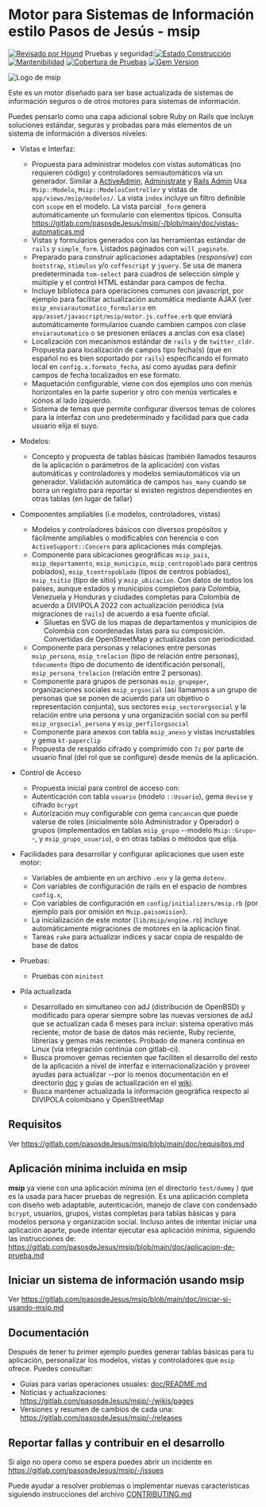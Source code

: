 # Motor para Sistemas de Información estilo Pasos de Jesús - msip

[![Revisado por Hound](https://img.shields.io/badge/Reviewed_by-Hound-8E64B0.svg)](https://houndci.com) Pruebas y seguridad:[![Estado Construcción](https://gitlab.com/pasosdeJesus/msip/badges/main/pipeline.svg)](https://gitlab.com/pasosdeJesus/msip/-/pipelines?page=1&scope=all&ref=main) [![Mantenibilidad](https://api.codeclimate.com/v1/badges/a20b38b425687073070e/maintainability)](https://codeclimate.com/github/pasosdeJesus/msip/maintainability) [![Cobertura de Pruebas](https://api.codeclimate.com/v1/badges/a20b38b425687073070e/test_coverage)](https://codeclimate.com/github/pasosdeJesus/msip/test_coverage) [![Gem Version](https://badge.fury.io/rb/msip.svg)](https://badge.fury.io/rb/msip)


![Logo de msip](https://gitlab.com/pasosdeJesus/msip/-/raw/main/test/dummy/app/assets/images/logo.jpg)

Este es un motor diseñado para ser base actualizada de sistemas de información
seguros o de otros motores para sistemas de información.

Puedes pensarlo como una capa adicional sobre Ruby on Rails que incluye
soluciones estándar, seguras y probadas para más elementos de un sistema
de información a diversos niveles:

- Vistas e Interfaz:
  - Propuesta para administrar modelos con vistas automáticas (no requieren
    código) y controladores semiautomáticos vía un generador.  Similar a
    [ActiveAdmin](https://activeadmin.info/),
    [Administrate](https://github.com/thoughtbot/administrate) y
    [Rails Admin](https://github.com/sferik/rails_admin)
    Usa `Msip::Modelo`, `Msip::ModelosController` y vistas de
    `app/views/msip/modelos/`. La vista `index` incluye
    un filtro definible con `scope` en el modelo.  La vista parcial
    `_form` genera automáticamente un formulario con elementos típicos.
    Consulta
    <https://gitlab.com/pasosdeJesus/msip/-/blob/main/doc/vistas-automaticas.md>
  - Vistas y formularios generados con las herramientas estándar de `rails`
    y `simple_form`. Listados paginados con `will_paginate`.
  - Preparado para construir aplicaciones adaptables (_responsive_) con
    `bootstrap`, `stimulus` y/o `coffescript` y `jquery`.
    Se usa de manera predeterminada `tom-select` para cuadros de selección 
    simple y múltiple y el control HTML estándar para campos de fecha.
  - Incluye biblioteca para operaciones comunes con javascript, por ejemplo para
    facilitar actualización automática mediante AJAX (ver
    `msip_enviarautomatico_formulario` en
    `app/asset/javascript/msip/motor.js.coffee.erb` que enviará
    automáticamente formularios cuando cambien campos con clase
    `enviarautomatico` o se presionen enlaces a anclas con esa clase)
  - Localización con mecanismos estándar de `rails` y de `twitter_cldr`.
    Propuesta para localización de campos tipo fecha(s) (que en español no es
    bien soportado por `rails`) especificando el formato local en
    `config.x.formato_fecha`, así como ayudas para definir campos de fecha
    localizados en ese formato.
  - Maquetación configurable, viene con dos ejemplos uno con menús horizontales
    en la parte superior y otro con menús verticales e icónos al lado izquierdo.
  - Sistema de temas que permite configurar diversos temas de colores para la
    interfaz con uno predeterminado y facilidad para que cada usuario elija el
    suyo.


- Modelos:
  - Concepto y propuesta de tablas básicas (también llamados tesauros
    de la aplicación o parámetros de la aplicación) con
    vistas automáticas y controladores y modelos semiautomáticos vía un
    generador. 
    Validación automática de campos `has_many` cuando se borra un registro
    para reportar si existen  registros dependientes en otras tablas (en lugar
    de fallar)
  
- Componentes ampliables (i.e modelos, controladores, vistas)
  - Modelos y controladores básicos con diversos propósitos y fácilmente
    ampliables o modificables con herencia o con `ActiveSupport::Concern`
    para aplicaciones más complejas. 
  - Componente para ubicaciones geográficas 
    `msip_pais`, `msip_departamento`, `msip_municipio`, `msip_centropoblado` para centros
    poblados), `msip_tcentropoblado` (tipos de centros poblados), `msip_tsitio`
    (tipo de sitio) y `msip_ubicacion`. Con datos de todos los países,
    aunque estados y municipios completos para Colombia, Venezuela y
    Honduras y ciudades completas para Colombia de acuerdo a DIVIPOLA 2022 
    con actualización periódica (vía migraciones de `rails`) de acuerdo a 
    esa fuente oficial.
      - Siluetas en SVG de los mapas de departamentos y municipios de Colombia
      con coordenadas listas para su composición.  Convertidas de OpenStreetMap
      y actualizadas con periodicidad.
  - Componente para personas y relaciones entre personas
    `msip_persona`, `msip_trelacion` (tipo de relación entre 
    personas), `tdocumento` (tipo de documento de identificación personal),
    `msip_persona_trelacion` (relación entre 2 personas).
  - Componente para grupos de personas
    `msip_grupoper`, organizaciones sociales `msip_orgsocial` (así llamamos a 
    un grupo de personas que se ponen de acuerdo para un objetivo o 
    representación conjunta), sus sectores `msip_sectororgsocial` y la 
    relación entre una persona y una organización social con su perfil 
    `msip_orgsocial_persona` y `msip_perfilorgsocial`
  - Componente para anexos con tabla `msip_anexo` y vistas
    incrustables y gema `kt-paperclip`
  - Propuesta de respaldo cifrado y comprimido con `7z` por parte de usuario
    final (del rol que se configure) desde menús de la aplicación.


- Control de Acceso
  - Propuesta inicial para control de acceso con:
  - Autenticación con tabla `usuario` (modelo `::Usuario`), gema `devise`
    y cifrado `bcrypt`
  - Autorización muy configurable con gema `cancancan` que puede valerse
    de roles (inicialmente sólo Administrador y Operador) o grupos
    (implementados en tablas `msip_grupo` --modelo `Msip::Grupo`--,
    y `msip_grupo_usuario`), o en otras tablas o métodos que elija.


- Facilidades para desarrollar y configurar aplicaciones que usen este motor:
  - Variables de ambiente en un archivo `.env` y la gema `dotenv`.  
  - Con variables de configuración de rails en el espacio de 
    nombres `config.x`, 
  - Con variables de configuración  en `config/initializers/msip.rb` (por 
    ejemplo país por omisión en `Msip.paisomision`).
  - La inicialización de este motor (`lib/msip/engine.rb`) incluye 
    automáticamente migraciones de motores en la aplicación final.
  - Tareas `rake` para actualizar indices y sacar copia de respaldo de base
    de datos


- Pruebas:
  - Pruebas con `minitest`

- Pila actualizada
  - Desarrollado en simultaneo con adJ (distribución de
  OpenBSD) y modificado para operar siempre sobre las nuevas versiones
  de adJ que se actualizan cada 6 meses para incluir:
  sistema operativo más reciente, motor de base de datos más reciente,
  Ruby reciente, librerías y gemas más recientes.   Probado de manera
  continua en Linux (vía integración continúa con gitlab-ci).  
  - Busca promover gemas recienten que faciliten el desarrollo del resto
  de la aplicación a nivel de interfaz e internacionalización y proveer
  ayudas para actualizar --por lo menos documentación en el directorio
  [doc](https://gitlab.com/pasosdeJesus/msip/-/tree/main/doc) y guías de 
  actualización en el [wiki](https://gitlab.com/pasosdeJesus/msip/-/wikis).
  - Busca mantener actualizada la información geográfica respecto al DIVIPOLA
    colombiano y OpenStreetMap

## Requisitos

Ver <https://gitlab.com/pasosdeJesus/msip/blob/main/doc/requisitos.md>

## Aplicación mínima incluida en msip

**msip** ya viene con una aplicación mínima (en el directorio `test/dummy` )
que es la usada para hacer pruebas de regresión.  Es una aplicación completa
con diseño web adaptable, autenticación, manejo de clave con condensado 
`bcrypt`, usuarios, grupos, vistas completas para tablas básicas y para
modelos persona y organización social. Incluso antes de intentar
iniciar una aplicación aparte, puede intentar ejecutar esa aplicación mínima,
siguiendo las instrucciones de:
<https://gitlab.com/pasosdeJesus/msip/blob/main/doc/aplicacion-de-prueba.md>

## Iniciar un sistema de información usando msip

Ver 
<https://gitlab.com/pasosdeJesus/msip/blob/main/doc/iniciar-si-usando-msip.md>

## Documentación

Después de tener tu primer ejemplo puedes generar tablas básicas para
tu aplicación, personalizar los modelos, vistas y controladores que `msip`
ofrece. Puedes consultar:
* Guías para varias operaciones usuales: 
  [doc/README.md](doc/README.md)
* Noticias y actualizaciones:
 <https://gitlab.com/pasosdeJesus/msip/-/wikis/pages>
* Versiones y resumen de cambios de cada una:
 <https://gitlab.com/pasosdeJesus/msip/-/releases>

## Reportar fallas y contribuir en el desarrollo

Si algo no opera como se espera puedes abrir un incidente en
<https://gitlab.com/pasosdeJesus/msip/-/issues>

Puede ayudar a resolver problemas o implementar nuevas características 
siguiendo instrucciones del archivo [CONTRIBUTING.md](CONTRIBUTING.md)

